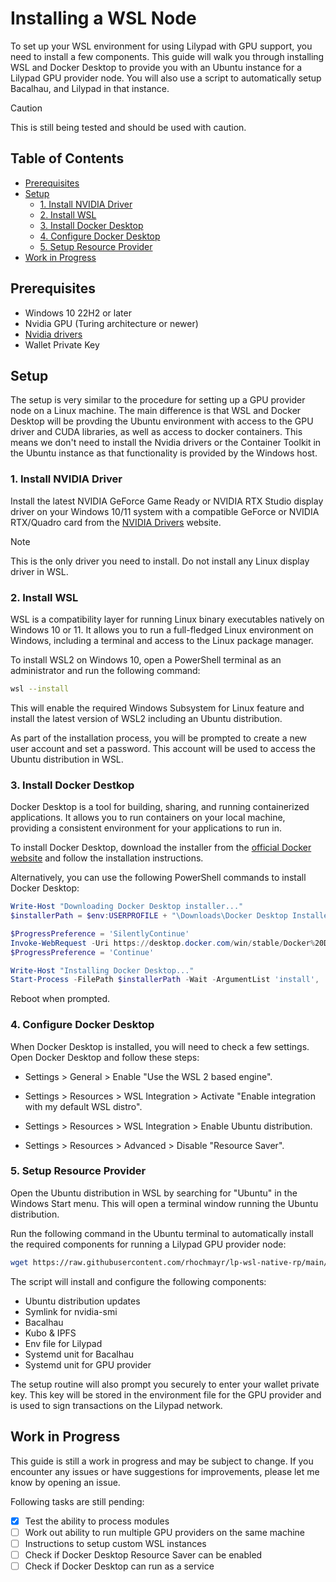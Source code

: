 # Installing a WSL Node

To set up your WSL environment for using Lilypad with GPU support, you need to install a few components. This guide will walk you through installing WSL and Docker Desktop to provide you with an Ubuntu instance for a Lilypad GPU provider node. You will also use a script to automatically setup Bacalhau, and Lilypad in that instance.

> [!CAUTION]
> This is still being tested and should be used with caution.

## Table of Contents

- [Prerequisites](#prerequisites)
- [Setup](#setup)
  - [1. Install NVIDIA Driver](#1-install-nvidia-driver)
  - [2. Install WSL](#1-install-wsl)
  - [3. Install Docker Desktop](#2-install-docker-desktop)
  - [4. Configure Docker Desktop](#3-configure-docker-desktop)
  - [5. Setup Resource Provider](#4-setup-resource-provider)
- [Work in Progress](#work-in-progress)

## Prerequisites

* Windows 10 22H2 or later
* Nvidia GPU (Turing architecture or newer)
* [Nvidia drivers](https://www.nvidia.com/en-us/drivers/)
* Wallet Private Key

## Setup

The setup is very similar to the procedure for setting up a GPU provider node on a Linux machine. The main difference is that WSL and Docker Desktop will be provding the Ubuntu environment with access to the GPU driver and CUDA libraries, as well as access to docker containers. This means we don't need to install the Nvidia drivers or the Container Toolkit in the Ubuntu instance as that functionality is provided by the Windows host.

### 1. Install NVIDIA Driver

Install the latest NVIDIA GeForce Game Ready or NVIDIA RTX Studio display driver on your Windows 10/11 system with a compatible GeForce or NVIDIA RTX/Quadro card from the [NVIDIA Drivers](https://www.nvidia.com/en-us/drivers/) website.

> [!Note]
> This is the only driver you need to install. Do not install any Linux display driver in WSL.

### 2. Install WSL

WSL is a compatibility layer for running Linux binary executables natively on Windows 10 or 11. It allows you to run a full-fledged Linux environment on Windows, including a terminal and access to the Linux package manager.

To install WSL2 on Windows 10, open a PowerShell terminal as an administrator and run the following command:

```bash
wsl --install
```

This will enable the required Windows Subsystem for Linux feature and install the latest version of WSL2 including an Ubuntu distribution.

As part of the installation process, you will be prompted to create a new user account and set a password. This account will be used to access the Ubuntu distribution in WSL.

### 3. Install Docker Destkop

Docker Desktop is a tool for building, sharing, and running containerized applications. It allows you to run containers on your local machine, providing a consistent environment for your applications to run in.

To install Docker Desktop, download the installer from the [official Docker website](https://www.docker.com/products/docker-desktop) and follow the installation instructions.

Alternatively, you can use the following PowerShell commands to install Docker Desktop:

```powershell
Write-Host "Downloading Docker Desktop installer..."
$installerPath = $env:USERPROFILE + "\Downloads\Docker Desktop Installer.exe"

$ProgressPreference = 'SilentlyContinue'
Invoke-WebRequest -Uri https://desktop.docker.com/win/stable/Docker%20Desktop%20Installer.exe -OutFile $installerPath
$ProgressPreference = 'Continue'

Write-Host "Installing Docker Desktop..."
Start-Process -FilePath $installerPath -Wait -ArgumentList 'install', '--accept-license', '--backend=wsl-2'
```

Reboot when prompted.

### 4. Configure Docker Desktop

When Docker Desktop is installed, you will need to check a few settings. Open Docker Desktop and follow these steps:

 - Settings > General > Enable "Use the WSL 2 based engine".

 - Settings > Resources > WSL Integration > Activate "Enable integration with my default WSL distro".

 - Settings > Resources > WSL Integration > Enable Ubuntu distribution.

 - Settings > Resources > Advanced > Disable "Resource Saver".

### 5. Setup Resource Provider

Open the Ubuntu distribution in WSL by searching for "Ubuntu" in the Windows Start menu. This will open a terminal window running the Ubuntu distribution. 

Run the following command in the Ubuntu terminal to automatically install the required components for running a Lilypad GPU provider node:

```bash
wget https://raw.githubusercontent.com/rhochmayr/lp-wsl-native-rp/main/setup-node.sh && chmod +x setup-node.sh && ./setup-node.sh
```

The script will install and configure the following components:

 - Ubuntu distribution updates
 - Symlink for nvidia-smi
 - Bacalhau
 - Kubo & IPFS
 - Env file for Lilypad
 - Systemd unit for Bacalhau
 - Systemd unit for GPU provider

 The setup routine will also prompt you securely to enter your wallet private key. This key will be stored in the environment file for the GPU provider and is used to sign transactions on the Lilypad network.

## Work in Progress

This guide is still a work in progress and may be subject to change. If you encounter any issues or have suggestions for improvements, please let me know by opening an issue.

Following tasks are still pending:

- [x] Test the ability to process modules
- [ ] Work out ability to run multiple GPU providers on the same machine
- [ ] Instructions to setup custom WSL instances
- [ ] Check if Docker Desktop Resource Saver can be enabled
- [ ] Check if Docker Desktop can run as a service
